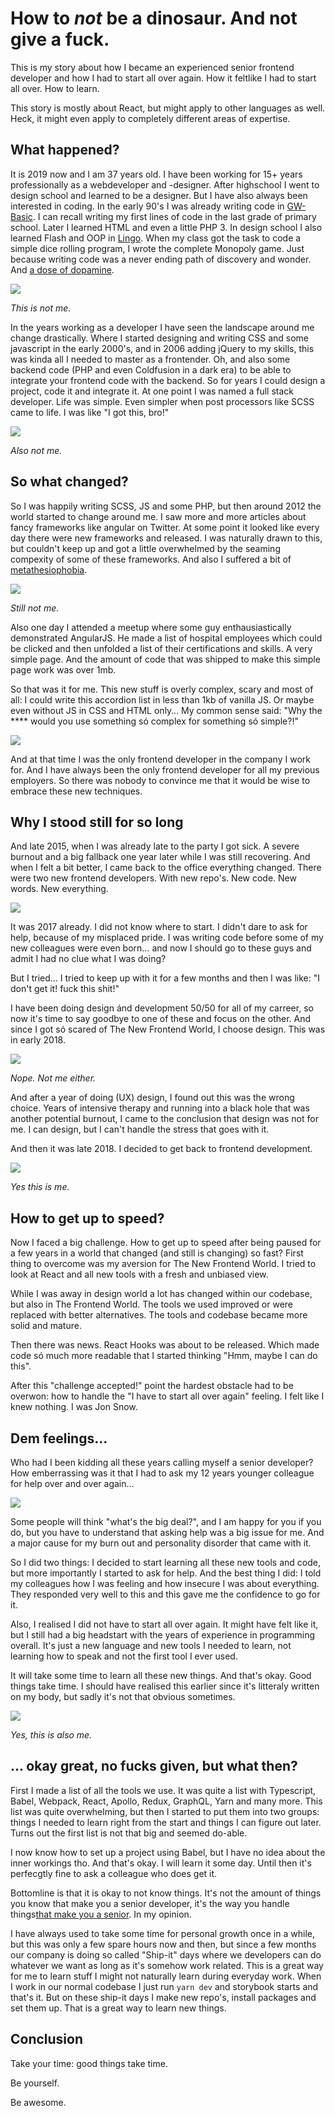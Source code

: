 # How to _not_ be a dinosaur. And not give a fuck.

This is my story about how I became an experienced senior frontend developer and how I had to start all over again. How it feltlike I had to start all over. How to learn. 

This story is mostly about React, but might apply to other languages as well. Heck, it might even apply to completely different areas of expertise.

## What happened? 

It is 2019 now and I am 37 years old. I have been working for 15+ years professionally as a webdeveloper and -designer. After highschool I went to design school and learned to be a designer. But I have also always been interested in coding. In the early 90's I was already writing code in [GW-Basic](https://nl.wikipedia.org/wiki/GW-BASIC). I can recall writing my first lines of code in the last grade of primary school. Later I learned HTML and even a little PHP 3. In design school I also learned Flash and OOP in [Lingo](https://en.wikipedia.org/wiki/Lingo_(programming_language)). When my class got the task to code a simple dice rolling program, I wrote the complete Monopoly game. Just because writing code was a never ending path of discovery and wonder. And [a dose of dopamine](https://www.npr.org/sections/ed/2014/10/24/357811146/curiosity-it-may-have-killed-the-cat-but-it-helps-us-learn?t=1572532599814).

![](https://raw.githubusercontent.com/MyOnlineStore/blogs/Dinosaurusblog/public/johan_old.png)

_This is not me._

In the years working as a developer I have seen the landscape around me change drastically. Where I started designing and writing CSS and some javascript in the early 2000's, and in 2006 adding jQuery to my skills, this was kinda all I needed to master as a frontender. Oh, and also some backend code (PHP and even Coldfusion in a dark era) to be able to integrate your frontend code with the backend. So for years I could design a project, code it and integrate it. At one point I was named a full stack developer. Life was simple. Even simpler when post processors like SCSS came to life. I was like "I got this, bro!"

![](https://raw.githubusercontent.com/MyOnlineStore/blogs/Dinosaurusblog/public/johan_happy.png)

_Also not me._

## So what changed?

So I was happily writing SCSS, JS and some PHP, but then around 2012 the world started to change around me. I saw more and more articles about fancy frameworks like angular on Twitter. At some point it looked like every day there were new frameworks and released. I was naturally drawn to this, but couldn't keep up and got a little overwhelmed by the seaming compexity of some of these frameworks. And also I suffered a bit of [metathesiophobia](https://www.fearof.net/fear-of-change-phobia-metathesiophobia/).
  
![](https://raw.githubusercontent.com/MyOnlineStore/blogs/Dinosaurusblog/public/johan_worried.png)

_Still not me._ 

Also one day I attended a meetup where some guy enthausiastically demonstrated AngularJS. He made a list of hospital employees which could be clicked and then unfolded a list of their certifications and skills. A very simple page. And the amount of code that was shipped to make this simple page work was over 1mb.

So that was it for me. This new stuff is overly complex, scary and most of all: I could write this accordion list in less than 1kb of vanilla JS. Or maybe even without JS in CSS and HTML only… My common sense said: "Why the **** would you use something só complex for something só simple?!"

![](https://raw.githubusercontent.com/MyOnlineStore/blogs/Dinosaurusblog/public/johan_wtf1.png)  

And at that time I was the only frontend developer in the company I work for. And I have always been the only frontend developer for all my previous employers. So there was nobody to convince me that it would be wise to embrace these new techniques.

## Why I stood still for so long

And late 2015, when I was already late to the party I got sick. A severe burnout and a big fallback one year later while I was still recovering. And when I felt a bit better, I came back to the office everything changed. There were two new frontend developers. With new repo's. New code. New words. New everything. 

![](https://raw.githubusercontent.com/MyOnlineStore/blogs/Dinosaurusblog/public/johan_wtf2.png)
  

It was 2017 already. I did not know where to start. I didn't dare to ask for help, because of my misplaced pride. I was writing code before some of my new colleagues were even born… and now I should go to these guys and admit I had no clue what I was doing?

But I tried… I tried to keep up with it for a few months and then I was like: "I don't get it! fuck this shit!" 

I have been doing design ánd development 50/50 for all of my carreer, so now it's time to say goodbye to one of these and focus on the other. And since I got só scared of The New Frontend World, I choose design. This was in early 2018.

![](https://raw.githubusercontent.com/MyOnlineStore/blogs/Dinosaurusblog/public/johan_drawing.png)

_Nope. Not me either._

And after a year of doing (UX) design, I found out this was the wrong choice. Years of intensive therapy and running into a black hole that was another potential burnout, I came to the conclusion that design was not for me. I can design, but I can't handle the stress that goes with it. 

And then it was late 2018. I decided to get back to frontend development.

![](https://raw.githubusercontent.com/MyOnlineStore/blogs/Dinosaurusblog/public/johan_dino.png)

_Yes this is me._

## How to get up to speed? 

Now I faced a big challenge. How to get up to speed after being paused for a few years in a world that changed (and still is changing) so fast? First thing to overcome was my aversion for The New Frontend World. I tried to look at React and all new tools with a fresh and unbiased view.

While I was away in design world a lot has changed within our codebase, but also in The Frontend World. The tools we used improved or were replaced with better alternatives. The tools and codebase became more solid and mature.

Then there was news. React Hooks was about to be released. Which made code só much more readable that I started thinking "Hmm, maybe I can do this".  

After this "challenge accepted!" point the hardest obstacle had to be overwon: how to handle the "I have to start all over again" feeling. I felt like I knew nothing. I was Jon Snow.

## Dem feelings...

Who had I been kidding all these years calling myself a senior developer? How emberrassing was it that I had to ask my 12 years younger colleague for help over and over again...  

![](https://raw.githubusercontent.com/MyOnlineStore/blogs/Dinosaurusblog/public/johan_knowsnothing.png)

Some people will think "what's the big deal?", and I am happy for you if you do, but you have to understand that asking help was a big issue for me. And a major cause for my burn out and personality disorder that came with it.

So I did two things: I decided to start learning all these new tools and code, but more importantly I started to ask for help. And the best thing I did: I told my colleagues how I was feeling and how insecure I was about everything. They responded very well to this and this gave me the confidence to go for it.

Also, I realised I did not have to start all over again. It might have felt like it, but I still had a big headstart with the years of experience in programming overall. It's just a new language and new tools I needed to learn, not learning how to speak and not the first tool I ever used.

It will take some time to learn all these new things. And that's okay. Good things take time. I should have realised this earlier since it's litteraly written on my body, but sadly it's not that obvious sometimes.

![](https://raw.githubusercontent.com/MyOnlineStore/blogs/Dinosaurusblog/public/johan_arm.png)

_Yes, this is also me._

## … okay great, no fucks given, but what then?

First I made a list of all the tools we use. It was quite a list with Typescript, Babel, Webpack, React, Apollo, Redux, GraphQL, Yarn and many more. This list was quite overwhelming, but then I started to put them into two groups: things I needed to learn right from the start and things I can figure out later. Turns out the first list is not that big and seemed do-able.

I now know how to set up a project using Babel, but I have no idea about the inner workings tho. And that's okay. I will learn it some day. Until then it's perfecgtly fine to ask a colleague who does get it.

Bottomline is that it is okay to not know things. It's not the amount of things you know that make you a senior developer, it's the way you handle things[that make you a senior](https://medium.com/better-programming/how-to-be-a-good-senior-developer-958948e02ada). In my opinion.

I have always used to take some time for personal growth once in a while, but this was only a few spare hours now and then, but since a few months our company is doing so called "Ship-it" days where we developers can do whatever we want as long as it's somehow work related. This is a great way for me to learn stuff I might not naturally learn during everyday work. When I work in our normal codebase I just run `yarn dev` and storybook starts and that's it. But on these ship-it days I make new repo's, install packages and set them up. That is a great way to learn new things.

## Conclusion

Take your time: good things take time.

Be yourself. 

Be awesome. 